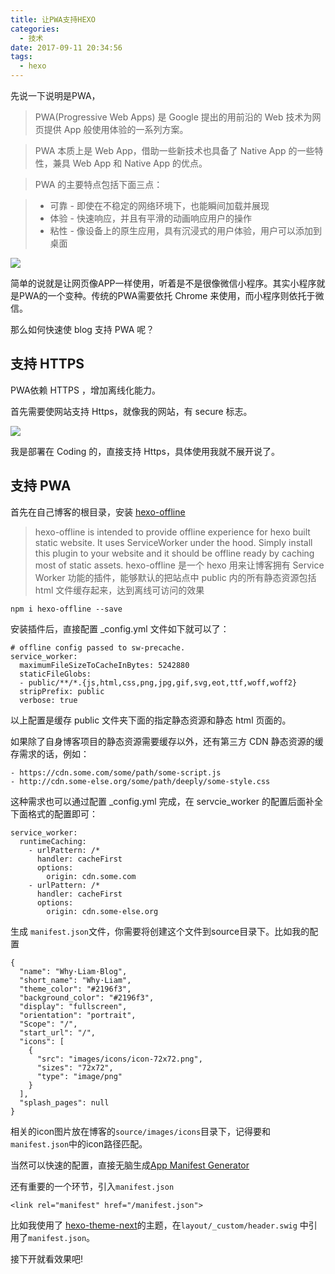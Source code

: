 ```yaml
---
title: 让PWA支持HEXO
categories:
  - 技术
date: 2017-09-11 20:34:56
tags:
  - hexo
---
```


先说一下说明是PWA， 

> PWA(Progressive Web Apps) 是 Google 提出的用前沿的 Web 技术为网页提供 App 般使用体验的一系列方案。

> PWA 本质上是 Web App，借助一些新技术也具备了 Native App 的一些特性，兼具 Web App 和 Native App 的优点。

> PWA 的主要特点包括下面三点：

> * 可靠 - 即使在不稳定的网络环境下，也能瞬间加载并展现
> * 体验 - 快速响应，并且有平滑的动画响应用户的操作
> * 粘性 - 像设备上的原生应用，具有沉浸式的用户体验，用户可以添加到桌面

![](http://pics.naaln.com/blog/2019-01-14-032001.gif)

简单的说就是让网页像APP一样使用，听着是不是很像微信小程序。其实小程序就是PWA的一个变种。传统的PWA需要依托 Chrome 来使用，而小程序则依托于微信。

那么如何快速使 blog 支持 PWA 呢？

## 支持 HTTPS

PWA依赖 HTTPS ，增加离线化能力。

首先需要使网站支持 Https，就像我的网站，有 secure 标志。

![](http://pics.naaln.com/blog/2019-01-14-032013.jpg)

我是部署在 Coding 的，直接支持 Https，具体使用我就不展开说了。

## 支持 PWA

首先在自己博客的根目录，安装 [hexo-offline](https://www.npmjs.com/package/hexo-offline)

> hexo-offline is intended to provide offline experience for hexo built static website. It uses ServiceWorker under the hood. Simply install this plugin to your website and it should be offline ready by caching most of static assets.
> hexo-offline 是一个 hexo 用来让博客拥有 Service Worker 功能的插件，能够默认的把站点中 public 内的所有静态资源包括 html 文件缓存起来，达到离线可访问的效果

```
npm i hexo-offline --save
```

安装插件后，直接配置 _config.yml 文件如下就可以了：

```
# offline config passed to sw-precache.
service_worker:
  maximumFileSizeToCacheInBytes: 5242880
  staticFileGlobs:
  - public/**/*.{js,html,css,png,jpg,gif,svg,eot,ttf,woff,woff2}
  stripPrefix: public
  verbose: true
```

以上配置是缓存 public 文件夹下面的指定静态资源和静态 html 页面的。

如果除了自身博客项目的静态资源需要缓存以外，还有第三方 CDN 静态资源的缓存需求的话，例如：

```
- https://cdn.some.com/some/path/some-script.js
- http://cdn.some-else.org/some/path/deeply/some-style.css
```

这种需求也可以通过配置 _config.yml 完成，在 servcie_worker 的配置后面补全下面格式的配置即可：

```
service_worker:
  runtimeCaching:
    - urlPattern: /*
      handler: cacheFirst
      options:
        origin: cdn.some.com
    - urlPattern: /*
      handler: cacheFirst
      options:
        origin: cdn.some-else.org
```

生成 `manifest.json`文件，你需要将创建这个文件到source目录下。比如我的配置

```
{
  "name": "Why·Liam·Blog",
  "short_name": "Why·Liam",
  "theme_color": "#2196f3",
  "background_color": "#2196f3",
  "display": "fullscreen",
  "orientation": "portrait",
  "Scope": "/",
  "start_url": "/",
  "icons": [
    {
      "src": "images/icons/icon-72x72.png",
      "sizes": "72x72",
      "type": "image/png"
    }
  ],
  "splash_pages": null
}
```

相关的icon图片放在博客的`source/images/icons`目录下，记得要和`manifest.json`中的icon路径匹配。 

当然可以快速的配置，直接无脑生成[App Manifest Generator](https://app-manifest.firebaseapp.com/)

还有重要的一个环节，引入`manifest.json`

```
<link rel="manifest" href="/manifest.json">
```

比如我使用了 [hexo-theme-next](https://github.com/iissnan/hexo-theme-next)的主题，在`layout/_custom/header.swig` 中引用了`manifest.json`。

接下开就看效果吧!